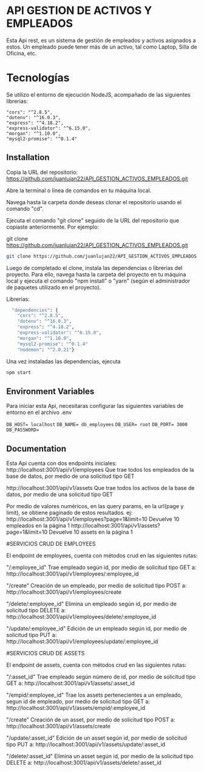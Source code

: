 
# API GESTION DE ACTIVOS Y EMPLEADOS

Esta Api rest, es un sistema de gestión de empleados y activos asignados a estos. Un empleado puede tener más de un activo, tal como Laptop, Silla de Oficina, etc.
# Tecnologías
Se utilizo el entorno de ejecución NodeJS, acompañado de las siguientes librerias:

    "cors": "^2.8.5",
    "dotenv": "^16.0.3",
    "express": "^4.18.2",
    "express-validator": "^6.15.0",
    "morgan": "^1.10.0",
    "mysql2-promise": "^0.1.4"
    


## Installation

Copia la URL del repositorio: 
https://github.com/juanlujan22/API_GESTION_ACTIVOS_EMPLEADOS.git

Abre la terminal o línea de comandos en tu máquina local.

Navega hasta la carpeta donde deseas clonar el repositorio usando el comando "cd".

Ejecuta el comando "git clone" seguido de la URL del repositorio que copiaste anteriormente. Por ejemplo:

git clone https://github.com/juanlujan22/API_GESTION_ACTIVOS_EMPLEADOS.git

```bash
git clone https://github.com/juanlujan22/API_GESTION_ACTIVOS_EMPLEADOS.git
```
Luego de completado el clone, instala las dependencias o librerias del proyecto. Para ello, navega hasta la carpeta del proyecto en tu máquina local y ejecuta el comando "npm install" o "yarn" (según el administrador de paquetes utilizado en el proyecto).

Librerias: 
```bash
  "dependencies": {
    "cors": "^2.8.5",
    "dotenv": "^16.0.3",
    "express": "^4.18.2",
    "express-validator": "^6.15.0",
    "morgan": "^1.10.0",
    "mysql2-promise": "^0.1.4"
    "nodemon": "^2.0.21"}
```
Una vez instaladas las dependencias, ejecuta 

```bash
npm start
```
## Environment Variables

Para iniciar esta Api, necesitaras configurar las siguientes variables de entorno en el archivo .env 

`DB_HOST= localhost`
`DB_NAME= db_employees`
`DB_USER= root`
`DB_PORT= 3000`
`DB_PASSWORD=` 
## Documentation

Esta Api cuenta con dos endpoints iniciales:
http://localhost:3001/api/v1/employees
Que trae todos los empleados de la base de datos, por medio de una solicitud tipo GET 

http://localhost:3001/api/v1/assets
Que trae todos los activos de la base de datos, por medio de una solicitud tipo GET

Por medio de valores numéricos, en las query params, en la url(page y limit), se obtiene paginado de estos resultados. 
ej:  
http://localhost:3001/api/v1/employees?page=1&limit=10
Devuelve 10 empleados en la página 1
http://localhost:3001/api/v1/assets?page=1&limit=10
Devuelve 10 assets en la página 1

#SERVICIOS CRUD DE EMPLOYEES

El endpoint de employees, cuenta con métodos crud en las siguientes rutas:

"/:employee_id" Trae empleado según id, por medio de solicitud tipo GET a:
http://localhost:3001/api/v1/employees/:employee_id

"/create" Creación de un empleado, por medio de solicitud tipo POST a:
http://localhost:3001/api/v1/employees/create

"/delete/:employee_id" Elimina un empleado según id, por medio de solicitud tipo DELETE a:
http://localhost:3001/api/v1/employees/delete/:employee_id

"/update/:employee_id" Edición de un empleado según id, por medio de solicitud tipo PUT a:
http://localhost:3001/api/v1/employees/update/:employee_id



#SERVICIOS CRUD DE ASSETS

El endpoint de assets, cuenta con métodos crud en las siguientes rutas:

"/:asset_id" Trae empleado según número de id, por medio de solicitud tipo GET a:
http://localhost:3001/api/v1/assets/:asset_id

"/empid/:employee_id" Trae los assets pertenecientes a un empleado, segun id de empleado, por medio de solicitud tipo GET a:
http://localhost:3001/api/v1/assets/empid/:employee_id

"/create" Creación de un asset, por medio de solicitud tipo POST a:
http://localhost:3001/api/v1/assets/create

"/update/:asset_id" Edición de un asset según id, por medio de solicitud tipo PUT a:
http://localhost:3001/api/v1/assets/update/:asset_id

"/delete/:asset_id" Elimina un asset según id, por medio de la solicitud tipo DELETE a: 
http://localhost:3001/api/v1/assets/delete/:asset_id